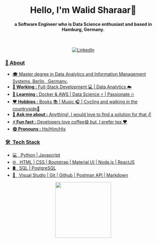 

<!--
**walidsharaar/walidsharaar** is a ✨ _special_ ✨ repository because its `README.md` (this file) appears on your GitHub profile.

Here are some ideas to get you started:

- 🔭 I’m currently working on ...
- 🌱 I’m currently learning ...
- 👯 I’m looking to collaborate on ...
- 🤔 I’m looking for help with ...
- 💬 Ask me about ...
- 📫 How to reach me: ...
- 😄 Pronouns: ...
- ⚡ Fun fact: ...
-->

<h1 align="center"> Hello, I'm Walid Sharaar👋 </h1>
<h4 align="center"> a Software Engineer who is Data Science enthusiast and based in Hamburg, Germany. </h4> <br>
<p align = "center">
<a href="https://www.linkedin.com/in/sharaar/" target="_blank"><img src="https://img.shields.io/badge/LinkedIn-%230077B5.svg?&style=flat square&logo=linkedin&logoColor=white" alt="LinkedIn">
</p>

### 🤔 About
  
-  🎓 Master degree in  Data Analytics  and  Information Management Systems, Berlin , Germany.
-  **💼 Working :**  Full-Stack Development :computer: | Data Analytics :cloud:
-  **🌱 Learning :** Docker & AWS | Data Science :zap: | Passionate :fire:	
-  **:heart: Hobbies :** Books :books: | Music :headphones: | Cycling and walking in the countryside🚴‍
-  **💬 Ask me about :** Anything!, I would love to find a solution for that :v:
-  **⚡ Fun fact :** Developers love coffee:sweat_smile: but, I prefer tea :heart: 
-  **😄 Pronouns :** He/Him/His 
  
### 🛠 &nbsp;Tech Stack
-  💻 &nbsp; Python | Javascript 
-  🌐 &nbsp; HTML | CSS | Bootstrap | Material UI | Node.js | ReactJS
-  🛢  &nbsp; SQL | PostgreSQL 
-  🔧 &nbsp; Visual Studio | Git | Github | Postman API | Markdown 



<p align="center">
<a  href="https://github.com/walidsharaar">
  <img height="180em" src="https://github-readme-stats.vercel.app/api/top-langs/?username=walidsharaar&theme=buefy&layout=compact" />
</a>
</p>
 

